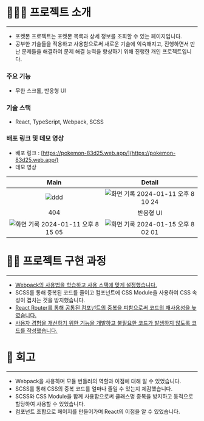 # 🧑🏻‍💻 프로젝트 소개

---

- 포켓몬 프로젝트는 포켓몬 목록과 상세 정보를 조회할 수 있는 페이지입니다.
- 공부한 기술들을 적용하고 사용함으로써 새로운 기술에 익숙해지고, 진행하면서 만난 문제들을 해결하여 문제 해결 능력을 향상하기 위해 진행한 개인 프로젝트입니다.

### 주요 기능

- 무한 스크롤, 반응형 UI

### 기술 스택

- React, TypeScript, Webpack, SCSS

### 배포 링크 및 데모 영상

- 배포 링크 : [https://pokemon-83d25.web.app/](https://pokemon-83d25.web.app/)
- 데모 영상

|                    Main                    |                   Detail                   |
| :----------------------------------------: | :----------------------------------------: |
|                ![ddd](https://github.com/JangExpedition/pokemon/assets/114918904/4c05fde3-e59d-47f7-9a82-02962cb2df9a)                | ![화면 기록 2024-01-11 오후 8 10 24](https://github.com/JangExpedition/pokemon/assets/114918904/3ba3f8b8-46f4-4b44-aa46-64cb213de19f) |
|                    404                     |                 반응형 UI                  |
| ![화면 기록 2024-01-11 오후 8 15 05](https://github.com/JangExpedition/pokemon/assets/114918904/a7019717-ddc3-4bc6-9868-894194d660f6) | ![화면 기록 2024-01-15 오후 8 02 01](https://github.com/JangExpedition/pokemon/assets/114918904/7225b2b3-4258-4fa1-bf65-206a116aa484) |

# 🏃🏻 프로젝트 구현 과정

---

- [Webpack의 사용법을 학습하고 사용 스택에 맞게 설정했습니다.](https://fierce-deposit-5cb.notion.site/Webpack-e1556137907f4bd79d7f3f58a9b3a82a?pvs=4)
- SCSS를 통해 중복된 코드를 줄이고 컴포넌트에 CSS Module을 사용하여 CSS 속성이 겹치는 것을 방지했습니다.
- [React Router를 통해 공통된 컴포넌트의 중복을 피함으로써 코드의 재사용성을 높였습니다.](https://fierce-deposit-5cb.notion.site/Route-c4f19d9f762a40839c11f8c00ffb2eaa?pvs=4)
- [사용자 경험을 개선하기 위한 기능을 개발하고 불필요한 코드가 발생하지 않도록 코드를 작성했습니다.](https://fierce-deposit-5cb.notion.site/5729e8d327e848e685f15f01f1886f77?pvs=4)

# 📘 회고

---

- Webpack을 사용하며 모듈 번들러의 역할과 이점에 대해 알 수 있었습니다.
- SCSS를 통해 CSS의 중복 코드를 얼마나 줄일 수 있는지 체감했습니다.
- SCSS와 CSS Module을 함께 사용함으로써 클래스명 중복을 방지하고 동적으로 할당하여 사용할 수 있었습니다.
- 컴포넌트 조합으로 페이지를 만들어가며 React의 이점을 알 수 있었습니다.
